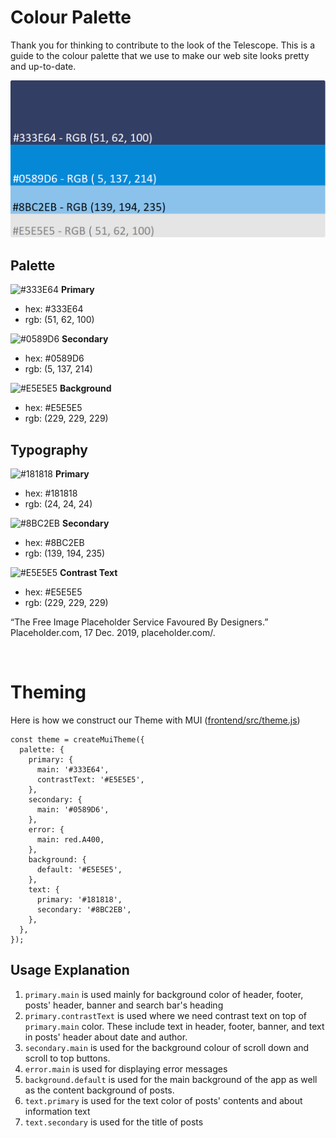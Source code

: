 # Colour Palette

Thank you for thinking to contribute to the look of the Telescope. This is a guide to the colour palette that we use to make our web site looks pretty and up-to-date.

![Palette](images/palette.png)

## Palette

![#333E64](https://placehold.it/15/333E64/000000?text=+) **Primary**

- hex: #333E64
- rgb: (51, 62, 100)

![#0589D6](https://placehold.it/15/0589D6/000000?text=+) **Secondary**

- hex: #0589D6
- rgb: (5, 137, 214)

![#E5E5E5](https://placehold.it/15/E5E5E5/000000?text=+) **Background**

- hex: #E5E5E5
- rgb: (229, 229, 229)

## Typography

![#181818](https://placehold.it/15/181818/000000?text=+) **Primary**

- hex: #181818
- rgb: (24, 24, 24)

![#8BC2EB](https://placehold.it/15/8BC2EB/000000?text=+) **Secondary**

- hex: #8BC2EB
- rgb: (139, 194, 235)

![#E5E5E5](https://placehold.it/15/E5E5E5/000000?text=+) **Contrast Text**

- hex: #E5E5E5
- rgb: (229, 229, 229)

“The Free Image Placeholder Service Favoured By Designers.” Placeholder.com, 17 Dec. 2019, placeholder.com/.

<br/>

# Theming

Here is how we construct our Theme with MUI ([frontend/src/theme.js](https://github.com/Seneca-CDOT/telescope/blob/master/docs/theme-and-colours.md))

```node
const theme = createMuiTheme({
  palette: {
    primary: {
      main: '#333E64',
      contrastText: '#E5E5E5',
    },
    secondary: {
      main: '#0589D6',
    },
    error: {
      main: red.A400,
    },
    background: {
      default: '#E5E5E5',
    },
    text: {
      primary: '#181818',
      secondary: '#8BC2EB',
    },
  },
});
```

## Usage Explanation

1. `primary.main` is used mainly for background color of header, footer, posts' header, banner and search bar's heading
2. `primary.contrastText` is used where we need contrast text on top of `primary.main` color. These include text in header, footer, banner, and text in posts' header about date and author.
3. `secondary.main` is used for the background colour of scroll down and scroll to top buttons.
4. `error.main` is used for displaying error messages
5. `background.default` is used for the main background of the app as well as the content background of posts.
6. `text.primary` is used for the text color of posts' contents and about information text
7. `text.secondary` is used for the title of posts
